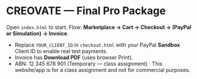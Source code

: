 
# CREOVATE — Final Pro Package

Open `index.html` to start. Flow: **Marketplace → Cart → Checkout → (PayPal or Simulation) → Invoice**.

- Replace `YOUR_CLIENT_ID` in `checkout.html` with your PayPal **Sandbox** Client ID to enable real test payments.
- Invoice has **Download PDF** (uses browser Print).
- ABN: 12 345 678 901 (Temporary — class assignment) · This website/app is for a class assignment and not for commercial purposes.
